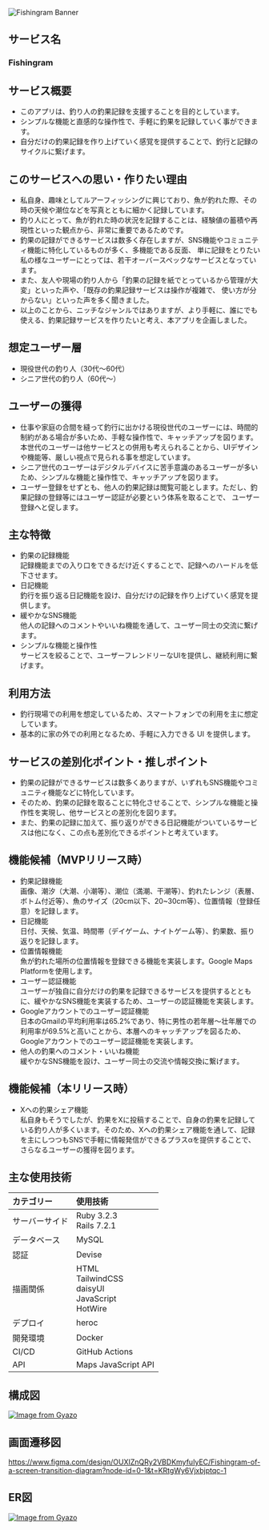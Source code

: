 ![Fishingram Banner](public/banner.png)

## サービス名
### Fishingram

## サービス概要
- このアプリは、釣り人の釣果記録を支援することを目的としています。
- シンプルな機能と直感的な操作性で、手軽に釣果を記録していく事ができます。
- 自分だけの釣果記録を作り上げていく感覚を提供することで、釣行と記録のサイクルに繋げます。

## このサービスへの思い・作りたい理由
- 私自身、趣味としてルアーフィッシングに興じており、魚が釣れた際、その時の天候や潮位などを写真とともに細かく記録しています。
- 釣り人にとって、魚が釣れた時の状況を記録することは、経験値の蓄積や再現性といった観点から、非常に重要であるためです。
- 釣果の記録ができるサービスは数多く存在しますが、SNS機能やコミュニティ機能に特化しているものが多く、多機能である反面、
  単に記録をとりたい私の様なユーザーにとっては、若干オーバースペックなサービスとなっています。
- また、友人や現場の釣り人から「釣果の記録を紙でとっているから管理が大変」といった声や、「既存の釣果記録サービスは操作が複雑で、
  使い方が分からない」といった声を多く聞きました。
- 以上のことから、ニッチなジャンルではありますが、より手軽に、誰にでも使える、釣果記録サービスを作りたいと考え、本アプリを企画しました。

## 想定ユーザー層
- 現役世代の釣り人（30代〜60代）
- シニア世代の釣り人（60代〜）

## ユーザーの獲得
- 仕事や家庭の合間を縫って釣行に出かける現役世代のユーザーには、時間的制約がある場合が多いため、手軽な操作性で、キャッチアップを図ります。
  本世代のユーザーは他サービスとの併用も考えられることから、UIデザインや機能等、厳しい視点で見られる事を想定しています。
- シニア世代のユーザーはデジタルデバイスに苦手意識のあるユーザーが多いため、シンプルな機能と操作性で、キャッチアップを図ります。
- ユーザー登録をせずとも、他人の釣果記録は閲覧可能とします。ただし、釣果記録の登録等にはユーザー認証が必要という体系を取ることで、
  ユーザー登録へと促します。

## 主な特徴
- 釣果の記録機能<br>
記録機能までの入り口をできるだけ近くすることで、記録へのハードルを低下させます。
- 日記機能<br>
釣行を振り返る日記機能を設け、自分だけの記録を作り上げていく感覚を提供します。
- 緩やかなSNS機能<br>
他人の記録へのコメントやいいね機能を通して、ユーザー同士の交流に繋げます。
- シンプルな機能と操作性<br>
サービスを絞ることで、ユーザーフレンドリーなUIを提供し、継続利用に繋げます。

## 利用方法
- 釣行現場での利用を想定しているため、スマートフォンでの利用を主に想定しています。
- 基本的に家の外での利用となるため、手軽に入力できる UI を提供します。

## サービスの差別化ポイント・推しポイント
- 釣果の記録ができるサービスは数多くありますが、いずれもSNS機能やコミュニティ機能などに特化しています。
- そのため、釣果の記録を取ることに特化させることで、シンプルな機能と操作性を実現し、他サービスとの差別化を図ります。
- また、釣果の記録に加えて、振り返りができる日記機能がついているサービスは他になく、この点も差別化できるポイントと考えています。

## 機能候補（MVPリリース時）
- 釣果記録機能<br>
画像、潮汐（大潮、小潮等）、潮位（満潮、干潮等）、釣れたレンジ（表層、ボトム付近等）、魚のサイズ（20cm以下、20~30cm等）、位置情報（登録任意）を記録します。
- 日記機能<br>
日付、天候、気温、時間帯（デイゲーム、ナイトゲーム等）、釣果数、振り返りを記録します。
- 位置情報機能<br>
魚が釣れた場所の位置情報を登録できる機能を実装します。Google Maps Platformを使用します。
- ユーザー認証機能<br>
ユーザーが独自に自分だけの釣果を記録できるサービスを提供するとともに、緩やかなSNS機能を実装するため、ユーザーの認証機能を実装します。
- Googleアカウントでのユーザー認証機能<br>
日本のGmailの平均利用率は65.2%であり、特に男性の若年層〜壮年層での利用率が69.5%と高いことから、本層へのキャッチアップを図るため、Googleアカウントでのユーザー認証機能を実装します。
- 他人の釣果へのコメント・いいね機能<br>
緩やかなSNS機能を設け、ユーザー同士の交流や情報交換に繋げます。

## 機能候補（本リリース時）
- Xへの釣果シェア機能<br>
私自身もそうでしたが、釣果をXに投稿することで、自身の釣果を記録している釣り人が多くいます。そのため、Xへの釣果シェア機能を通して、記録を主にしつつもSNSで手軽に情報発信ができるプラスαを提供することで、さらなるユーザーの獲得を図ります。

## 主な使用技術
|カテゴリー|使用技術| 
|:--|:--|
|サーバーサイド|Ruby 3.2.3 <br> Rails 7.2.1|
|データベース|MySQL|
|認証|Devise|
|描画関係|HTML <br> TailwindCSS <br> daisyUI <br> JavaScript <br> HotWire|
|デプロイ|heroc|
|開発環境|Docker|
|CI/CD|GitHub Actions|
|API|Maps JavaScript API|

## 構成図
[![Image from Gyazo](https://i.gyazo.com/6dacc25b794729d5a310fdb2d7c7b313.png)](https://gyazo.com/6dacc25b794729d5a310fdb2d7c7b313)

## 画面遷移図
https://www.figma.com/design/OUXIZnQRy2VBDKmyfuIyEC/Fishingram-of-a-screen-transition-diagram?node-id=0-1&t=KRtgWy6Vjxbjptqc-1

## ER図
[![Image from Gyazo](https://i.gyazo.com/ed59a21c57427597ca81cd0ce73ea853.png)](https://gyazo.com/ed59a21c57427597ca81cd0ce73ea853)